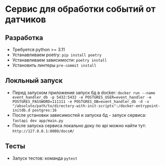 # Сервис для обработки событий от датчиков

## Разработка
 - Требуется python >= 3.11
 - Устанавливаем poetry: `pip install poetry`
 - Устанавливаем зависимости: `poetry install`
 - Установить линтеры `pre-commit install`

## Локльный запуск
 - Перед запуском приложения запуск бд в docker: 
 ```docker run --name event_handler_db -p 5432:5432 -e POSTGRES_USER=event_handler -e POSTGRES_PASSWORD=111111 -e POSTGRES_DB=event_handler_db -d -v "/absolute/path/to/directory-with-init-scripts":/docker-entrypoint-initdb.d postgres:16```
 - После установки зависимостей и запуска бд - запуск сервиса: `fastapi dev app/main.py`
 - После запуска сервиса локально доку по api можно найти тут: `http://127.0.0.1:8000/docs#/`

## Тесты
 - Запуск тестов: команда `pytest` 